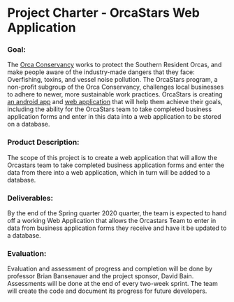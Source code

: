 # Project Charter - OrcaStars Web Application
### Goal:  
The [Orca Conservancy](https://www.orcaconservancy.org/) works to protect the Southern Resident Orcas, and make people aware of the industry-made dangers that they face: Overfishing, toxins, and vessel noise pollution. The OrcaStars program, a non-profit subgroup of the Orca Conservancy, challenges local businesses to adhere to newer, more sustainable work practices. OrcaStars is creating [an android app](https://github.com/MobileApps-Cascadia/orca-stars-android/wiki) and [web application](https://github.com/Cascadia-Connections/orca-stars/wiki) that will help them achieve their goals, including the ability for the OrcaStars team to take completed business application forms and enter in this data into a web application to be stored on a database.
### Product Description:  
The scope of this project is to create a web application that will allow the Orcastars team to take completed business application forms and enter the data from there into a web application, which in turn will be added to a database.
### Deliverables:  
By the end of the Spring quarter 2020 quarter, the team is expected to hand off a working Web Application that allows the Orcastars Team to enter in data from business application forms they receive and have it be updated to a database.
### Evaluation:  
Evaluation and assessment of progress and completion will be done by professor Brian Bansenauer and the project sponsor, David Bain. Assessments will be done at the end of every two-week sprint. The team will create the code and document its progress for future developers. 
